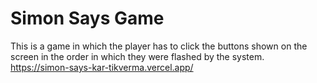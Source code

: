 <h1>Simon Says Game</h1>

This is a game in which the player has to click the buttons shown on the screen in the order in which they were flashed by the system.<br>
https://simon-says-kar-tikverma.vercel.app/
